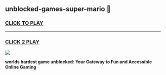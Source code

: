 
## unblocked-games-super-mario 👋
<h3>
<a href="https://premium.freeplayer.one?title=unblocked-games-super-mario&ref=14F">CLICK TO PLAY</a></h3>
<hr>

<h3>
<a href="https://premium.freeplayer.one?title=unblocked-games-super-mario&ref=14F">CLICK 2 PLAY</a>
  
</h3>

<a href="https://premium.freeplayer.one?title=unblocked-games-super-mario&ref=12F/"><img src="https://clearcache.store/games.png"></a>


**worlds hardest game unblocked: Your Gateway to Fun and Accessible Online Gaming**
